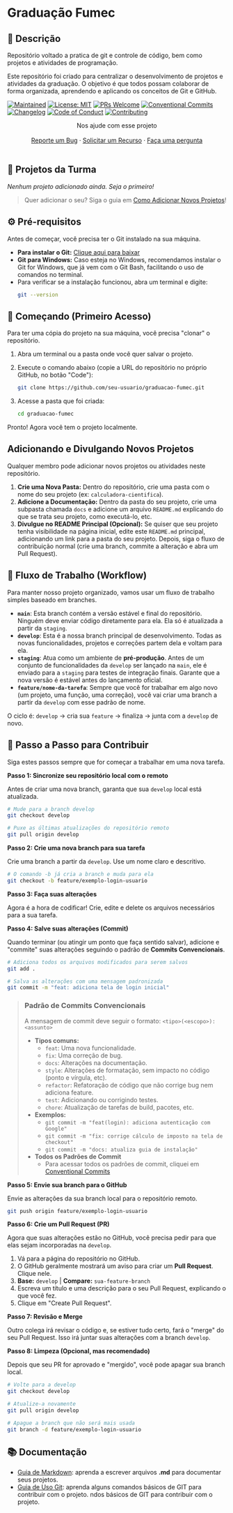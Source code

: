 # Graduação Fumec

## 📝 Descrição

Repositório voltado a pratica de git e controle de código, bem como projetos e atividades de programação.

Este repositório foi criado para centralizar o desenvolvimento de projetos e atividades da graduação. O objetivo é que todos possam colaborar de forma organizada, aprendendo e aplicando os conceitos de Git e GitHub.

[![Maintained](https://img.shields.io/maintenance/yes/2025?style=flat-square&label=mantido)]()
[![License: MIT](https://img.shields.io/badge/License-MIT-yellow.svg)](./LICENSE)
[![PRs Welcome](https://img.shields.io/badge/PRs-bem_vindos-brightgreen.svg?style=flat-square)](http://makeapullrequest.com)
[![Conventional Commits](https://img.shields.io/badge/commits-conventional-blue.svg?style=flat-square)](https://www.conventionalcommits.org/pt-br/v1.0.0/)
[![Changelog](https://img.shields.io/badge/Changelog-MD-blueviolet.svg?style=flat-square)](./CHANGELOG.md)
[![Code of Conduct](https://img.shields.io/badge/code%20of%20conduct-v1.4-orange.svg?style=flat-square)](./CODE_OF_CONDUCT.md)
[![Contributing](https://img.shields.io/badge/Contribuir-Guia-blue.svg?style=flat-square)](./CONTRIBUTING.md)



<div align="center">
  Nos ajude com esse projeto
  <br />
  <br />
  <a href="https://github.com/ketteiGustavo/fumec-graduacao/issues/new?assignees=&labels=&projects=&template=bug_report.md&title=">Reporte um Bug</a>
  ·
  <a href="https://github.com/ketteiGustavo/fumec-graduacao/issues/new?assignees=&labels=&projects=&template=solicitar_recurso.md&title=">Solicitar um Recurso</a>
  ·
  <a href="https://github.com/ketteiGustavo/fumec-graduacao/discussions">Faça uma pergunta</a>
</div>

<div align="center">
<br />
</div>

## 📂 Projetos da Turma

*Nenhum projeto adicionado ainda. Seja o primeiro!*

> Quer adicionar o seu? Siga o guia em [Como Adicionar Novos Projetos](#-adicionando-e-divulgando-novos-projetos)!

## ⚙️ Pré-requisitos

Antes de começar, você precisa ter o Git instalado na sua máquina.
- **Para instalar o Git:** [Clique aqui para baixar](https://git-scm.com/downloads)
- **Git para Windows:** Caso esteja no Windows, recomendamos instalar o Git for Windows, que já vem com o Git Bash, facilitando o uso de comandos no terminal.
- Para verificar se a instalação funcionou, abra um terminal e digite:
  ```bash
  git --version
  ```

## 🚀 Começando (Primeiro Acesso)

Para ter uma cópia do projeto na sua máquina, você precisa "clonar" o repositório.

1.  Abra um terminal ou a pasta onde você quer salvar o projeto.
2.  Execute o comando abaixo (copie a URL do repositório no próprio GitHub, no botão "Code"):

    ```bash
    git clone https://github.com/seu-usuario/graduacao-fumec.git
    ```
3.  Acesse a pasta que foi criada:
    ```bash
    cd graduacao-fumec
    ```

Pronto! Agora você tem o projeto localmente.

## Adicionando e Divulgando Novos Projetos

Qualquer membro pode adicionar novos projetos ou atividades neste repositório.

1.  **Crie uma Nova Pasta:** Dentro do repositório, crie uma pasta com o nome do seu projeto (ex: `calculadora-cientifica`).
2.  **Adicione a Documentação:** Dentro da pasta do seu projeto, crie uma subpasta chamada `docs` e adicione um arquivo `README.md` explicando do que se trata seu projeto, como executá-lo, etc.
3.  **Divulgue no README Principal (Opcional):** Se quiser que seu projeto tenha visibilidade na página inicial, edite este `README.md` principal, adicionando um link para a pasta do seu projeto. Depois, siga o fluxo de contribuição normal (crie uma branch, commite a alteração e abra um Pull Request).

## 🌊 Fluxo de Trabalho (Workflow)

Para manter nosso projeto organizado, vamos usar um fluxo de trabalho simples baseado em branches.

- **`main`**: Esta branch contém a versão estável e final do repositório. Ninguém deve enviar código diretamente para ela. Ela só é atualizada a partir da `staging`.
- **`develop`**: Esta é a nossa branch principal de desenvolvimento. Todas as novas funcionalidades, projetos e correções partem dela e voltam para ela.
- **`staging`**: Atua como um ambiente de **pré-produção**. Antes de um conjunto de funcionalidades da `develop` ser lançado na `main`, ele é enviado para a `staging` para testes de integração finais. Garante que a nova versão é estável antes do lançamento oficial.
- **`feature/nome-da-tarefa`**: Sempre que você for trabalhar em algo novo (um projeto, uma função, uma correção), você vai criar uma branch a partir da `develop` com esse padrão de nome.

O ciclo é: `develop` -> cria sua `feature` -> finaliza -> junta com a `develop` de novo.

## 📖 Passo a Passo para Contribuir

Siga estes passos sempre que for começar a trabalhar em uma nova tarefa.

**Passo 1: Sincronize seu repositório local com o remoto**

Antes de criar uma nova branch, garanta que sua `develop` local está atualizada.

```bash
# Mude para a branch develop
git checkout develop

# Puxe as últimas atualizações do repositório remoto
git pull origin develop
```

**Passo 2: Crie uma nova branch para sua tarefa**

Crie uma branch a partir da `develop`. Use um nome claro e descritivo.

```bash
# O comando -b já cria a branch e muda para ela
git checkout -b feature/exemplo-login-usuario
```

**Passo 3: Faça suas alterações**

Agora é a hora de codificar! Crie, edite e delete os arquivos necessários para a sua tarefa.

**Passo 4: Salve suas alterações (Commit)**

Quando terminar (ou atingir um ponto que faça sentido salvar), adicione e "commite" suas alterações seguindo o padrão de **Commits Convencionais**.

```bash
# Adiciona todos os arquivos modificados para serem salvos
git add .

# Salva as alterações com uma mensagem padronizada
git commit -m "feat: adiciona tela de login inicial"
```
> ### Padrão de Commits Convencionais
> A mensagem de commit deve seguir o formato: `<tipo>(<escopo>): <assunto>`
> - **Tipos comuns:**
>   - `feat`: Uma nova funcionalidade.
>   - `fix`: Uma correção de bug.
>   - `docs`: Alterações na documentação.
>   - `style`: Alterações de formatação, sem impacto no código (ponto e vírgula, etc).
>   - `refactor`: Refatoração de código que não corrige bug nem adiciona feature.
>   - `test`: Adicionando ou corrigindo testes.
>   - `chore`: Atualização de tarefas de build, pacotes, etc.
> - **Exemplos:**
>   - `git commit -m "feat(login): adiciona autenticação com Google"`
>   - `git commit -m "fix: corrige cálculo de imposto na tela de checkout"`
>   - `git commit -m "docs: atualiza guia de instalação"`
> - **Todos os Padrões de Commit**
>   - Para acessar todos os padrões de commit, cliquei em [Conventional Commits](https://www.conventionalcommits.org/pt-br/v1.0.0/)

**Passo 5: Envie sua branch para o GitHub**

Envie as alterações da sua branch local para o repositório remoto.

```bash
git push origin feature/exemplo-login-usuario
```

**Passo 6: Crie um Pull Request (PR)**

Agora que suas alterações estão no GitHub, você precisa pedir para que elas sejam incorporadas na `develop`.

1.  Vá para a página do repositório no GitHub.
2.  O GitHub geralmente mostrará um aviso para criar um **Pull Request**. Clique nele.
3.  **Base:** `develop` | **Compare:** `sua-feature-branch`
4.  Escreva um título e uma descrição para o seu Pull Request, explicando o que você fez.
5.  Clique em "Create Pull Request".

**Passo 7: Revisão e Merge**

Outro colega irá revisar o código e, se estiver tudo certo, fará o "merge" do seu Pull Request. Isso irá juntar suas alterações com a branch `develop`.

**Passo 8: Limpeza (Opcional, mas recomendado)**

Depois que seu PR for aprovado e "mergido", você pode apagar sua branch local.

```bash
# Volte para a develop
git checkout develop

# Atualize-a novamente
git pull origin develop

# Apague a branch que não será mais usada
git branch -d feature/exemplo-login-usuario
```

## 📚 Documentação

- [Guia de Markdown](./docs/guia-markdown.md): aprenda a escrever arquivos **.md** para documentar seus projetos.
- [Guia de Uso Git](./docs/guia-git.md): aprenda alguns comandos básicos de GIT para contribuir com o projeto.
ndos básicos de GIT para contribuir com o projeto.
